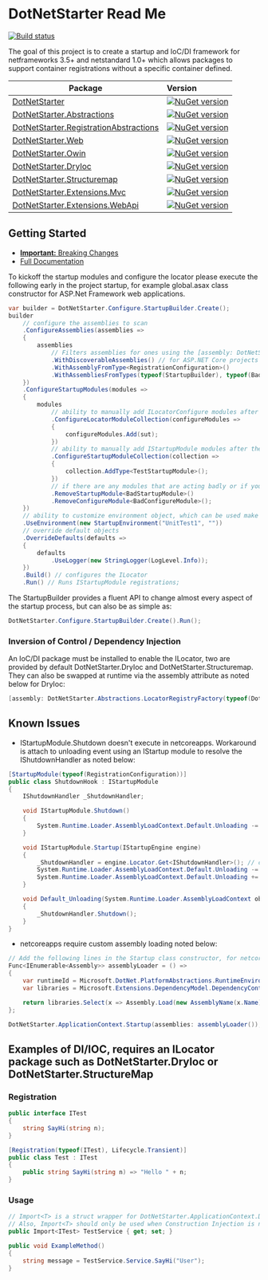 # DotNetStarter Read Me

[![Build status](https://ci.appveyor.com/api/projects/status/a907wfniy73sk5de?svg=true)](https://ci.appveyor.com/project/bmcdavid/dotnetstarter)

The goal of this project is to create a startup and IoC/DI framework for netframeworks 3.5+ and netstandard 1.0+ which allows packages to support container registrations without a specific container defined.

Package  | Version 
-------- | :------------ 
[DotNetStarter](https://www.nuget.org/packages/DotNetStarter/) |  [![NuGet version](https://badge.fury.io/nu/DotNetStarter.svg)](https://badge.fury.io/nu/DotNetStarter)
[DotNetStarter.Abstractions](https://www.nuget.org/packages/DotNetStarter.Abstractions/) |  [![NuGet version](https://badge.fury.io/nu/DotNetStarter.Abstractions.svg)](https://badge.fury.io/nu/DotNetStarter.Abstractions)
[DotNetStarter.RegistrationAbstractions](https://www.nuget.org/packages/DotNetStarter.RegistrationAbstractions/) |  [![NuGet version](https://badge.fury.io/nu/DotNetStarter.RegistrationAbstractions.svg)](https://badge.fury.io/nu/DotNetStarter.RegistrationAbstractions)
[DotNetStarter.Web](https://www.nuget.org/packages/DotNetStarter.Web/) |  [![NuGet version](https://badge.fury.io/nu/DotNetStarter.Web.svg)](https://badge.fury.io/nu/DotNetStarter.Web)
[DotNetStarter.Owin](https://www.nuget.org/packages/DotNetStarter.Owin/) |  [![NuGet version](https://badge.fury.io/nu/DotNetStarter.Owin.svg)](https://badge.fury.io/nu/DotNetStarter.Owin)
[DotNetStarter.DryIoc](https://www.nuget.org/packages/DotNetStarter.DryIoc/) |  [![NuGet version](https://badge.fury.io/nu/DotNetStarter.DryIoc.svg)](https://badge.fury.io/nu/DotNetStarter.DryIoc)
[DotNetStarter.Structuremap](https://www.nuget.org/packages/DotNetStarter.Structuremap/) |  [![NuGet version](https://badge.fury.io/nu/DotNetStarter.Structuremap.svg)](https://badge.fury.io/nu/DotNetStarter.Structuremap)
[DotNetStarter.Extensions.Mvc](https://www.nuget.org/packages/DotNetStarter.Extensions.Mvc/) |  [![NuGet version](https://badge.fury.io/nu/DotNetStarter.Extensions.Mvc.svg)](https://badge.fury.io/nu/DotNetStarter.Extensions.Mvc)
[DotNetStarter.Extensions.WebApi](https://www.nuget.org/packages/DotNetStarter.Extensions.WebApi/) |  [![NuGet version](https://badge.fury.io/nu/DotNetStarter.Extensions.WebApi.svg)](https://badge.fury.io/nu/DotNetStarter.Extensions.WebApi)

## Getting Started

* [**Important:** Breaking Changes](https://bmcdavid.github.io/DotNetStarter/breaking-changes.html)
* [Full Documentation](https://bmcdavid.github.io/DotNetStarter/)

To kickoff the startup modules and configure the locator please execute the following early in the project startup, for example global.asax class constructor for ASP.Net Framework web applications.

```cs
var builder = DotNetStarter.Configure.StartupBuilder.Create();
builder
	// configure the assemblies to scan
    .ConfigureAssemblies(assemblies =>
    {
        assemblies
			// Filters assemblies for ones using the [assembly: DotNetStarter.Abstractions.DiscoverableAssembly] 
            .WithDiscoverableAssemblies() // for ASP.NET Core projects an initial list of assemblies must be provided
            .WithAssemblyFromType<RegistrationConfiguration>()
            .WithAssembliesFromTypes(typeof(StartupBuilder), typeof(BadStartupModule));
    })
    .ConfigureStartupModules(modules =>
    {
        modules
            // ability to manually add ILocatorConfigure modules after the scanned ones
			.ConfigureLocatorModuleCollection(configureModules =>
            {
                configureModules.Add(sut);
            })
			// ability to manually add IStartupModule modules after the scanned ones
			.ConfigureStartupModuleCollection(collection =>
            {
                collection.AddType<TestStartupModule>();
            })
			// if there are any modules that are acting badly or if you want to customize remove some to insert customized versions.
            .RemoveStartupModule<BadStartupModule>()
            .RemoveConfigureModule<BadConfigureModule>();
    })
    // ability to customize environment object, which can be used make registration decisions based on environment
    .UseEnvironment(new StartupEnvironment("UnitTest1", ""))
    // override default objects
	.OverrideDefaults(defaults =>
    {
        defaults
            .UseLogger(new StringLogger(LogLevel.Info));
    })
    .Build() // configures the ILocator
    .Run() // Runs IStartupModule registrations;
```

The StartupBuilder provides a fluent API to change almost every aspect of the startup process, but can also be as simple as:

```cs
DotNetStarter.Configure.StartupBuilder.Create().Run();
```

### Inversion of Control / Dependency Injection
An IoC/DI package must be installed to enable the ILocator, two are provided by default DotNetStarter.DryIoc and DotNetStarter.Structuremap.
They can also be swapped at runtime via the assembly attribute as noted below for DryIoc:

```cs
[assembly: DotNetStarter.Abstractions.LocatorRegistryFactory(typeof(DotNetStarter.DryIocLocatorFactory))]
```

## Known Issues

* IStartupModule.Shutdown doesn't execute in netcoreapps. Workaround is attach to unloading event using an IStartup module to resolve the IShutdownHandler as noted below:
```cs
[StartupModule(typeof(RegistrationConfiguration))]
public class ShutdownHook : IStartupModule
{
    IShutdownHandler _ShutdownHandler;

    void IStartupModule.Shutdown()
    {
        System.Runtime.Loader.AssemblyLoadContext.Default.Unloading -= Default_Unloading;
    }

    void IStartupModule.Startup(IStartupEngine engine)
    {
        _ShutdownHandler = engine.Locator.Get<IShutdownHandler>(); // cannot inject it, to avoid recursion
        System.Runtime.Loader.AssemblyLoadContext.Default.Unloading -= Default_Unloading;
        System.Runtime.Loader.AssemblyLoadContext.Default.Unloading += Default_Unloading;
    }

    void Default_Unloading(System.Runtime.Loader.AssemblyLoadContext obj)
    {
        _ShutdownHandler.Shutdown();
    }
}
```

* netcoreapps require custom assembly loading noted below:
```cs
// Add the following lines in the Startup class constructor, for netcore assembly loading
Func<IEnumerable<Assembly>> assemblyLoader = () =>
{
    var runtimeId = Microsoft.DotNet.PlatformAbstractions.RuntimeEnvironment.GetRuntimeIdentifier();
    var libraries = Microsoft.Extensions.DependencyModel.DependencyContextExtensions.GetRuntimeAssemblyNames(Microsoft.Extensions.DependencyModel.DependencyContext.Default, runtimeId);

    return libraries.Select(x => Assembly.Load(new AssemblyName(x.Name)));
};

DotNetStarter.ApplicationContext.Startup(assemblies: assemblyLoader());
```
## Examples of DI/IOC, requires an ILocator package such as DotNetStarter.DryIoc or DotNetStarter.StructureMap
### Registration
```cs
public interface ITest
{
    string SayHi(string n);
}

[Registration(typeof(ITest), Lifecycle.Transient)]
public class Test : ITest
{
    public string SayHi(string n) => "Hello " + n;
}
```
### Usage
```cs
// Import<T> is a struct wrapper for DotNetStarter.ApplicationContext.Default.Locator and can be used when scoping isn't required.
// Also, Import<T> should only be used when Construction Injection is not available.
public Import<ITest> TestService { get; set; }

public void ExampleMethod()
{
    string message = TestService.Service.SayHi("User");
}
```